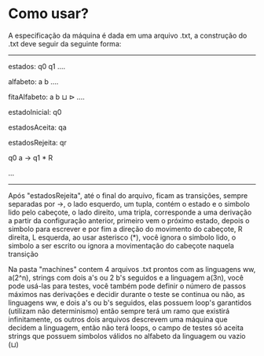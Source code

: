 # Como usar?

A especificação da máquina é dada em uma arquivo .txt, a construção do .txt deve seguir da seguinte forma:

-------------------------------------------------------------

estados: q0 q1 ....

alfabeto: a b ....

fitaAlfabeto: a b ⊔ ⊳  ....

estadoInicial: q0

estadosAceita: qa

estadosRejeita: qr

q0 a -> q1 * R

...

-----------------------------------------------------------

Após "estadosRejeita", até o final do arquivo, ficam as transições, sempre separadas por ->, o lado esquerdo, um tupla, contém o estado e o simbolo lido pelo cabeçote, o lado direito, uma tripla, corresponde a uma derivação a partir da configuração anterior, primeiro vem o próximo estado, depois o simbolo para escrever e por fim a direção do movimento do cabeçote, R direita, L esquerda, ao usar asterisco (*), você ignora o simbolo lido, o simbolo a ser escrito ou ignora a movimentação do cabeçote naquela transição

Na pasta "machines" contem 4 arquivos .txt prontos com as linguagens ww, a(2^n), strings com dois a's ou 2 b's seguidos e a linguagem a(3n), você pode usá-las para testes, você também pode definir o número de passos máximos nas derivações e decidir durante o teste se continua ou não, as linguagens ww, e dois a's ou b's seguidos, elas possuem loop's garantidos (utilizam não determinismo) então sempre terá um ramo que existirá infinitamente, os outros dois arquivos descrevem uma máquina que decidem a linguagem, então não terá loops, o campo de testes só aceita strings que possuem simbolos válidos no alfabeto da linguagem ou vazio (⊔)

